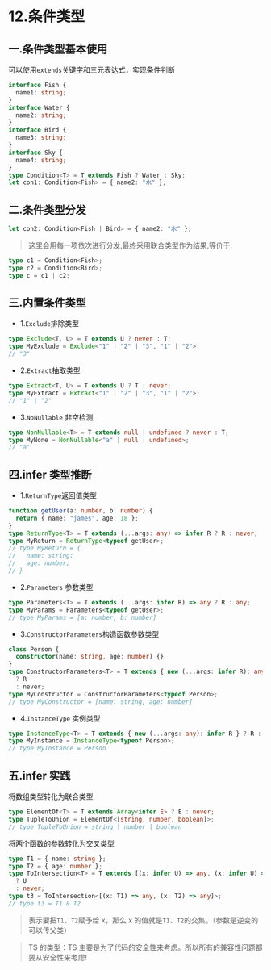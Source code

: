 # 12.条件类型

## 一.条件类型基本使用

可以使用`extends`关键字和三元表达式，实现条件判断

```ts
interface Fish {
  name1: string;
}
interface Water {
  name2: string;
}
interface Bird {
  name3: string;
}
interface Sky {
  name4: string;
}
type Condition<T> = T extends Fish ? Water : Sky;
let con1: Condition<Fish> = { name2: "水" };
```

## 二.条件类型分发

```ts
let con2: Condition<Fish | Bird> = { name2: "水" };
```

> 这里会用每一项依次进行分发,最终采用联合类型作为结果,等价于:

```ts
type c1 = Condition<Fish>;
type c2 = Condition<Bird>;
type c = c1 | c2;
```

## 三.内置条件类型

- 1.`Exclude`排除类型

```ts
type Exclude<T, U> = T extends U ? never : T;
type MyExclude = Exclude<"1" | "2" | "3", "1" | "2">;
// "3"
```

- 2.`Extract`抽取类型

```ts
type Extract<T, U> = T extends U ? T : never;
type MyExtract = Extract<"1" | "2" | "3", "1" | "2">;
// "1" | "2"
```

- 3.`NoNullable` 非空检测

```ts
type NonNullable<T> = T extends null | undefined ? never : T;
type MyNone = NonNullable<"a" | null | undefined>;
// "a"
```

## 四.infer 类型推断

- 1.`ReturnType`返回值类型

```ts
function getUser(a: number, b: number) {
  return { name: "james", age: 18 };
}
type ReturnType<T> = T extends (...args: any) => infer R ? R : never;
type MyReturn = ReturnType<typeof getUser>;
// type MyReturn = {
//   name: string;
//   age: number;
// }
```

- 2.`Parameters` 参数类型

```ts
type Parameters<T> = T extends (...args: infer R) => any ? R : any;
type MyParams = Parameters<typeof getUser>;
// type MyParams = [a: number, b: number]
```

- 3.`ConstructorParameters`构造函数参数类型

```ts
class Person {
  constructor(name: string, age: number) {}
}
type ConstructorParameters<T> = T extends { new (...args: infer R): any }
  ? R
  : never;
type MyConstructor = ConstructorParameters<typeof Person>;
// type MyConstructor = [name: string, age: number]
```

- 4.`InstanceType` 实例类型

```ts
type InstanceType<T> = T extends { new (...args: any): infer R } ? R : any;
type MyInstance = InstanceType<typeof Person>;
// type MyInstance = Person
```

## 五.infer 实践

将数组类型转化为联合类型

```ts
type ElementOf<T> = T extends Array<infer E> ? E : never;
type TupleToUnion = ElementOf<[string, number, boolean]>;
// type TupleToUnion = string | number | boolean
```

将两个函数的参数转化为交叉类型

```ts
type T1 = { name: string };
type T2 = { age: number };
type ToIntersection<T> = T extends [(x: infer U) => any, (x: infer U) => any]
  ? U
  : never;
type t3 = ToIntersection<[(x: T1) => any, (x: T2) => any]>;
// type t3 = T1 & T2
```

> 表示要把`T1`、`T2`赋予给 x，那么 x 的值就是`T1`、`T2`的交集。（参数是逆变的可以传父类）

> TS 的类型：TS 主要是为了代码的安全性来考虑。所以所有的兼容性问题都要从安全性来考虑!
